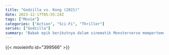 ```yaml
---
title: "Godzilla vs. Kong (2021)"
date: 2023-12-17T05:55:24Z
tags: ["Movie"]
categories: ["Action", "Sci-Fi", "Thriller"]
series: ["Godzilla"]
summary: "Babak epik berikutnya dalam sinematik Monsterverse mempertemukan dua ikon terhebat dalam sejarah film--Godzilla yang menakutkan dan Kong yang perkasa--dengan umat manusia terjebak dalam keseimbangan."
---
```



<mux-player stream-type="on-demand"
src="https://kp3d-my.sharepoint.com/personal/ryoo_kp3d_onmicrosoft_com/_layouts/15/download.aspx?share=ETRHrtSUwqROl46iquvuIGABAHZaWvP2Vm34QArjWv_gnQ" prefer-playback="mse" controls>

</mux-player>


{{< movieinfo id="399566" >}}

<script src="https://cdn.jsdelivr.net/npm/@mux/mux-player"></script>

<script type="application/ld+json ">
{
"@context": "https://schema.org/",
"@type": "VideoObject",
"name": "Godzilla vs. Kong",
"contentUrl": "https://stream.mux.com/91EoxgPKYprtp8F02NyF3D3TCL8bZIrKYv00OLgFgXxvM.m3u8",
"thumbnailUrl": "https://www.themoviedb.org/t/p/original/FDAUiZsqS98FJbYmmwp5yz8JkL.jpg?width=314&fit_mode=preserve&time=25",
"uploadDate": "2023-12-17T05:55:24Z",
}

</script>

